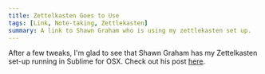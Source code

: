 ```yaml
---
title: Zettelkasten Goes to Use
tags: [Link, Note-taking, Zettlekasten]
summary: A link to Shawn Graham who is using my zettlekasten set up.
---
```


After a few tweaks, I'm glad to see that Shawn Graham has my
Zettelkasten set-up running in Sublime for OSX.  Check out his post
[here][].

[here]: http://electricarchaeology.ca/2015/07/01/zettelkasten-in-sublime-a-note-on-dan-shefflers-script/
